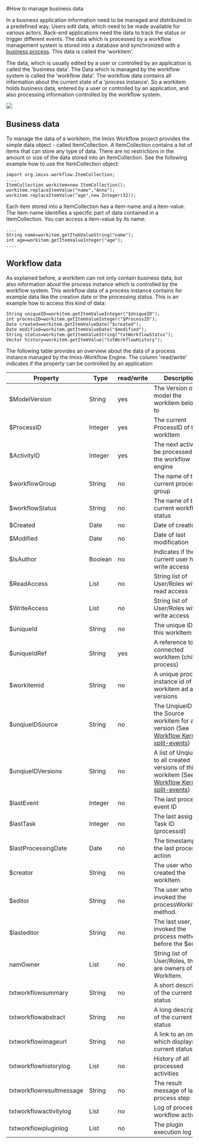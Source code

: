 
#How to manage business data

In a business application information need to be managed and distributed in a predefined way. Users edit data, which need to be made available for various actors. Back-end applications need the data to track the status or trigger different events. The data which is  processed by a workflow management system is stored into a database and synchronized with a [business process](./businessprocess.html). 
This data is called the 'workitem'. 
 
The data, which is usually edited by a user or controlled by an application is called the 'business data'. The Data which is managed by the workflow system is called the 'workflow data'. The workflow data contains all information about the current state of a 'process instance'.
So a workitem holds business data, entered by a user or controlled by an application, and also processing information controlled by the workflow system.
 
<img src="../images/imixs-workitem.png"/>
 
## Business data
 
To manage the data of a workitem, the Imixs Workflow project provides the simple data object - called ItemCollection. A ItemCollection contains a list of items that can store any type of data. There are no restrictions in the amount or size of the data stored into an ItemCollection. See the following example how to use the ItemCollection object:
 
    import org.imixs.workflow.ItemCollection;
    .....
    ItemCollection workitem=new ItemCollection();
    workitem.replaceItemValue("name","Anna");
    workitem.replaceItemValue("age",new Integer(32));
 
Each item stored into a ItemCollection has a item-name and a item-value. The item-name identifies a specific part of data contained in a ItemCollection. You can access a item-value by its name:
  
    ....
    String name=workitem.getItemValueString("name");
    int age=workitem.getItemValueInteger("age");
    ....
  
 
## Workflow data

As explained before, a workitem can not only contain business data, but also information about the process instance which is controlled by the workflow system. This workflow data of a process instance contains for example data like the creation date or the processing status. This is an example how to access this kind of data:
 
   
    String uniqueID=workitem.getItemValueInteger("$UniqueID");
    int processID=workitem.getItemValueInteger("$ProcessID");
    Date created=workitem.getItemValueDate("$created");
    Date modified=workitem.getItemValueDate("$modified");
    String status=workitem.getItemValueString("txtWorkflowStatus");
    Vector history=workitem.getItemValue("txtWorkflowHistory");
  
The following table provides an overview about the data of a process instance managed by the Imixs-Workflow Engine. The column 'read/write' indicates if the property can be controlled by an application:
 
 
| Property        | Type   |read/write | Description                               |
|-----------------|--------|-----------|-------------------------------------------|
|$ModelVersion    |String  |yes   | The Version of the model the workitem belongs to  |
|$ProcessID       |Integer |yes   | The current ProcessID of the workItem         |
|$ActivityID      |Integer |yes   | The next activity to be processed by the workflow engine    |
|$workflowGroup   |String  |no    | The name of the current process group          |
|$workflowStatus  |String  |no    | The name of the current workflow status            |
|$Created         |Date    |no    | Date of creation                              |
|$Modified        |Date    |no    | Date of last modification                     |
|$IsAuthor        |Boolean |no    | Indicates if the current user has write access|
|$ReadAccess      |List    |no    | String list of User/Roles with read access    |
|$WriteAccess     |List    |no    | String list of User/Roles with write access   |
|$uniqueId        |String  |no    | The unique ID of this workItem                |
|$uniqueIdRef     |String  |yes   | A reference to a connected workItem (child process) |
|$workitemid      |String  |no    | A unique process instance id of a workitem ad all its versions      |
|$unqiueIDSource  |String  |no    | The UnqiueID of the Source workitem for a version (See [Workflow Kernel split-events](../core/workflowkernel.html))     |
|$unqiueIDVersions|String  |no    | A list of UnqiueIDs to all created versions of this workitem  (See [Workflow Kernel split-events](../core/workflowkernel.html))|
|$lastEvent       |Integer |no    | The last processed event ID           |
|$lastTask        |Integer |no    | The last assigned Task ID (processid)          |
|$lastProcessingDate |Date|no     | The timestamp of the last processing action    |
|$creator         |String  |no    | The user who created the workItem.             |
|$editor          |String  |no    | The user who invoked the processWorkitem() method.       |
|$lasteditor      |String  |no    | The last user, that invoked the process method before the $editor |
|namOwner         |List    |no    | String list of User/Roles, that are owners of that WorkItem. |
|txtworkflowsummary |String|no |A short description of the current status      |
|txtworkflowabstract|String|no |A long description of the current status       |
|txtworkflowimageurl|String|no |A link to an image which displays the current status |
|txtworkflowhistorylog|List |no|History of all processed activities            |
|txtworkflowresultmessage  |String  |no    |The result message of last process step |
|txtworkflowactivitylog  |List  |no    |Log of processed workflow activities    |
|txtworkflowpluginlog |List|no |The plugin execution log                       |
 
